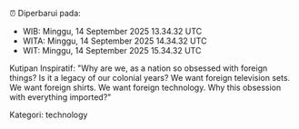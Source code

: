 ⏰ Diperbarui pada:
- WIB: Minggu, 14 September 2025 13.34.32 UTC
- WITA: Minggu, 14 September 2025 14.34.32 UTC
- WIT: Minggu, 14 September 2025 15.34.32 UTC

Kutipan Inspiratif:
"Why are we, as a nation so obsessed with foreign things? Is it a legacy of our colonial years? We want foreign television sets. We want foreign shirts. We want foreign technology. Why this obsession with everything imported?"


Kategori: technology

